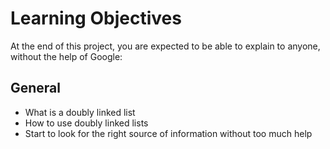 # Learning Objectives
At the end of this project, you are expected to be able to explain to anyone, without the help of Google:

## General
* What is a doubly linked list
* How to use doubly linked lists
* Start to look for the right source of information without too much help